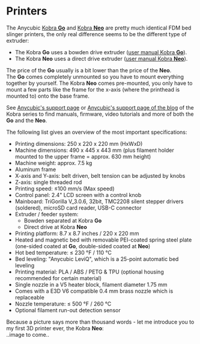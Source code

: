 <link rel=”manifest” href=”docs/manifest.webmanifest”>

# Printers
The Anycubic [Kobra **Go**](https://www.anycubic.com/collections/3d-printers/products/kobra-go) and [Kobra **Neo**](https://www.anycubic.com/collections/3d-printers/products/kobra-neo) are pretty much identical FDM bed slinger printers, the only real difference seems to be the different type of extruder:  
  
- The Kobra **Go** uses a bowden drive extruder ([user manual Kobra **Go**](https://cdn.shopify.com/s/files/1/0245/5519/2380/files/Anycubic_Kobra_Go_User_Manual_221102_V0.0.4.pdf?v=1667812989)).  
- The Kobra **Neo** uses a direct drive extruder ([user manual Kobra **Neo**](https://cdn.shopify.com/s/files/1/0245/5519/2380/files/Anycubic_Kobra_Neo_20230109_V0.1.0_English.pdf?v=1673859391)).  
  
The price of the **Go** usually is a bit lower than the price of the **Neo**.  
The **Go** comes completely unmounted so you have to mount everything together by yourself. The Kobra **Neo** comes pre-mounted, you only have to mount a few parts like the frame for the x-axis (where the printhead is mounted to) onto the base frame.  
  
See [Anycubic's support page](https://www.anycubic.com/pages/firmware-software) or [Anycubic's support page of the blog](https://www.anycubic.com/blogs/news/all-you-need-to-know-about-kobra-series) of the Kobra series to find manuals, firmware, video tutorials and more of both the **Go** and the **Neo**.    
  
The following list gives an overview of the most important specifications:    
  
- Printing dimensions: 250 x 220 x 220 mm (HxWxD)  
- Machine dimensions: 490 x 445 x 443 mm (plus filament holder mounted to the upper frame = approx. 630 mm height) 
- Machine weight: approx. 7.5 kg  
- Aluminum frame  
- X-axis and Y-axis: belt driven, belt tension can be adjusted by knobs  
- Z-axis: single threaded rod  
- Printing speed: ≤100 mm/s (Max speed)  
- Control panel: 2.4" LCD screen with a control knob  
- Mainboard: TriGorilla V_3.0.6, 32bit, TMC2208 silent stepper drivers (soldered), microSD card reader, USB-C connector 
- Extruder / feeder system:  
    - Bowden separated at Kobra **Go**  
    - Direct drive at Kobra **Neo**  
- Printing platform: 8.7 x 8.7 inches / 220 x 220 mm  
- Heated and magnetic bed with removable PEI-coated spring steel plate (one-sided coated at **Go**, double-sided coated at **Neo**)  
- Hot bed temperature: ≤ 230 °F / 110 °C  
- Bed leveling: "Anycubic LeviQ", which is a 25-point automatic bed leveling  
- Printing material: PLA / ABS / PETG & TPU (optional housing recommended for certain material)  
- Single nozzle in a V5 heater block, filament diameter 1.75 mm  
- Comes with a E3D V6 compatible 0.4 mm brass nozzle which is replaceable  
- Nozzle temperature: ≤ 500 °F / 260 °C  
- Optional filament run-out detection sensor  

Because a picture says more than thousand words - let me introduce you to my first 3D printer ever, the Kobra **Neo**:  
..image to come..
